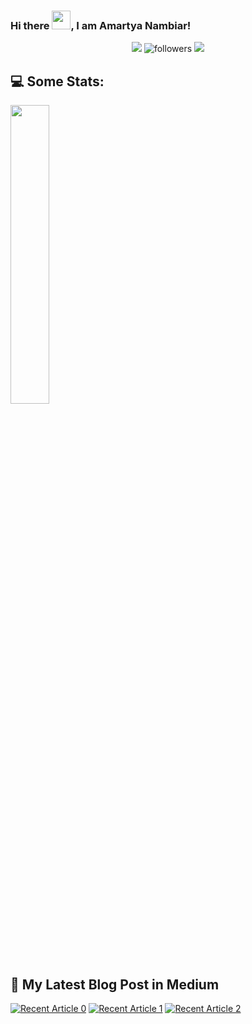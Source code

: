 
### Hi there <img src="https://raw.githubusercontent.com/MartinHeinz/MartinHeinz/master/wave.gif" width="30px">, I am Amartya Nambiar!

<div align="center">

[<img src="https://img.shields.io/badge/linkedin-%230077B5.svg?&style=for-the-badge&logo=linkedin&logoColor=white">](https://www.linkedin.com/in/amartya-nambiar1)
<img alt="followers" src="https://img.shields.io/github/followers/amartyanambiar?color=236ad3&labelColor=1155ba&style=for-the-badge&logo=github&label=Follow"/>
[<img src="https://img.shields.io/badge/kaggle-%230077B5.svg?&style=for-the-badge&logo=kaggle&logoColor=white">](https://www.kaggle.com/amartyanambiar)
  
</div> 


## 💻 Some Stats: 

<div >

  <img  src="https://github-readme-stats.vercel.app/api?username=amartyanambiar&show_icons=true&hide_border=true&theme=tokyonight" width="35%"  align="top">
  </div>  


## 📝 My Latest Blog Post in Medium
<div>  

<a target="_blank" href="https://github-readme-medium-recent-article-red.vercel.app/medium/@amartyanambiar/0"><img src="https://github-readme-medium-recent-article-red.vercel.app/medium/@amartyanambiar/0" alt="Recent Article 0"></a>
<a target="_blank" href="https://github-readme-medium-recent-article-red.vercel.app/medium/@amartyanambiar/1"><img src="https://github-readme-medium-recent-article-red.vercel.app/medium/@amartyanambiar/1" alt="Recent Article 1"></a>
<a target="_blank" href="https://github-readme-medium-recent-article-red.vercel.app/medium/@amartyanambiar/2"><img src="https://github-readme-medium-recent-article-red.vercel.app/medium/@amartyanambiar/2" alt="Recent Article 2"></a> 

  </div>

  

